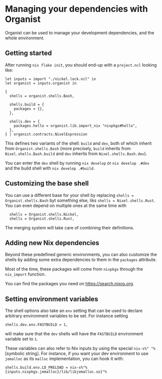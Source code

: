 # Managing your dependencies with Organist

Organist can be used to manage your development dependencies, and the whole environment.

## Getting started

After running `nix flake init`, you should end-up with a `project.ncl` looking like:

```nickel
let inputs = import "./nickel.lock.ncl" in
let organist = inputs.organist in

{
  shells = organist.shells.Bash,

  shells.build = {
    packages = {},
  },

  shells.dev = {
    packages.hello = organist.lib.import_nix "nixpkgs#hello",
  },
} | organist.contracts.NixelExpression
```

This defines two variants of the shell: `build` and `dev`, both of which inherit from `Organist.shells.Bash` (more precisely, `build` inherits from `Nixel.shells.Bash.build` and `dev` inherits from `Nixel.shells.Bash.dev`).

You can enter the `dev` shell by running `nix develop` or `nix develop .#dev` and the build shell with `nix develop .#build`.

## Customizing the base shell

You can use a different base for your shell by replacing `shells = Organist.shells.Bash` byt something else, liks `shells = Nixel.shells.Rust`.
You can even depend on multiple ones at the same time with

```ncl
  shells = Organist.shells.Nickel,
  shells = Organist.shells.Rust,
```

The merging system will take care of combining their definitions.

## Adding new Nix dependencies

Beyond these predefined generic environments, you can also customize the shells by adding some extra dependencies to them in the `packages` attribute.

Most of the time, these packages will come from `nixpkgs` through the `nix_import` function.

You can find the packages you need on https://search.nixos.org.

## Setting environment variables

The shell options also take an `env` setting that can be used to declare arbitrary environment variables to be set. For instance setting

```nickel
shells.dev.env.FASTBUILD = 1,
```

will make sure that the `dev` shells will have the `FASTBUILD` environment variable set to `1`.

These variables can also refer to Nix inputs by using the special `nix-s%" "%` [symbolic string].
For instance, if you want your dev environment to use `jemalloc` as its `malloc` implementation, you can hook it with:

```nickel
shells.build.env.LD_PRELOAD = nix-s%"%{inputs.nixpkgs.jemalloc}/lib/libjemalloc.so}"%
```

[symbolic strings]: https://nickel-lang.org/user-manual/syntax#symbolic-strings
